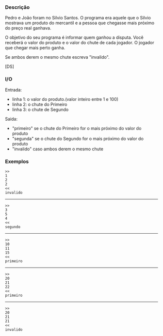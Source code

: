 ### Descrição

Pedro e João foram no Silvio Santos. O programa era aquele
que o Silvio mostrava um produto do mercantil e a pessoa
que chegasse mais próximo do preço real ganhava.

O objetivo do seu programa é informar quem ganhou a disputa.
Você receberá o valor do produto e o valor do chute de cada jogador.
O jogador que chegar mais perto ganha.

Se ambos derem o mesmo chute escreva "invalido".

[DS]

### I/O
Entrada:
* linha 1: o valor do produto.(valor inteiro entre 1 e 100)
* linha 2: o chute do Primeiro
* linha 3: o chute de Segundo

Saida:
* "primeiro" se o chute do Primeiro for o mais próximo do valor do produto
* "segunda" se o chute do Segundo for o mais próximo do valor do produto
* "invalido" caso ambos derem o mesmo chute

### Exemplos

    >>
    1
    2
    2
    <<
    invalido
---
    >>
    3
    5
    4
    <<
    segundo
---
    >>
    10
    11
    15
    <<
    primeiro
---
    >>
    20
    21
    22
    <<
    primeiro
---
    >>
    20
    21
    21
    <<
    invalido
